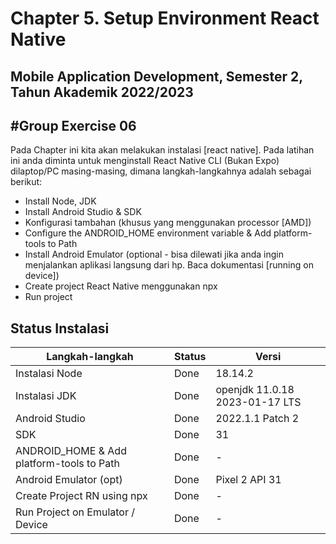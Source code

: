 # Chapter 5. Setup Environment React Native

## Mobile Application Development, Semester 2, Tahun Akademik 2022/2023

## #Group Exercise 06

Pada Chapter ini kita akan melakukan instalasi [react native]. Pada latihan ini anda diminta untuk menginstall React Native CLI (Bukan Expo) dilaptop/PC masing-masing, dimana langkah-langkahnya adalah sebagai berikut:

- Install Node, JDK
- Install Android Studio & SDK
- Konfigurasi tambahan (khusus yang menggunakan processor [AMD])
- Configure the ANDROID_HOME environment variable & Add platform-tools to Path
- Install Android Emulator (optional - bisa dilewati jika anda ingin menjalankan aplikasi langsung dari hp. Baca dokumentasi [running on device])
- Create project React Native menggunakan npx
- Run project

## Status Instalasi

| Langkah-langkah                           | Status | Versi |
| ----------------------------------------- | ------ | ----- |
| Instalasi Node                            | Done   | 18.14.2                        |
| Instalasi JDK                             | Done   | openjdk 11.0.18 2023-01-17 LTS |
| Android Studio                            | Done   | 2022.1.1 Patch 2               |
| SDK                                       | Done   | 31                             |
| ANDROID_HOME & Add platform-tools to Path | Done   | -                              |
| Android Emulator (opt)                    | Done   | Pixel 2 API 31                 |
| Create Project RN using npx               | Done   | -                              |
| Run Project on Emulator / Device          | Done   | -                              |